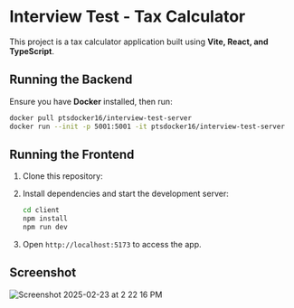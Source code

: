 # Interview Test - Tax Calculator

This project is a tax calculator application built using **Vite, React, and TypeScript**.

## Running the Backend
Ensure you have **Docker** installed, then run:
```sh
docker pull ptsdocker16/interview-test-server
docker run --init -p 5001:5001 -it ptsdocker16/interview-test-server
```

## Running the Frontend
1. Clone this repository:
   
2. Install dependencies and start the development server:
   ```sh
   cd client
   npm install
   npm run dev
   ```
3. Open `http://localhost:5173` to access the app.


## Screenshot
![Screenshot 2025-02-23 at 2 22 16 PM](https://github.com/user-attachments/assets/dbff2191-27a6-49b9-856c-54ba899e74f8)
 
